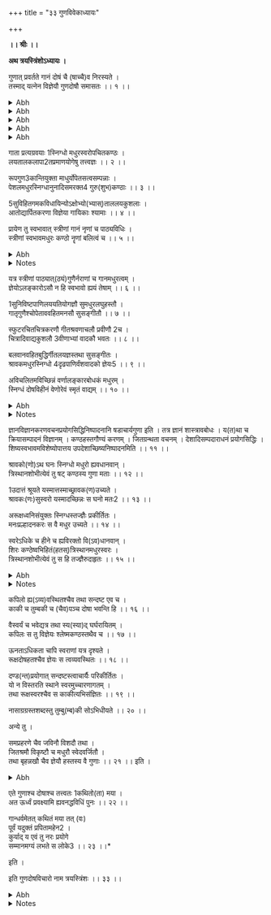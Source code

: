 +++
title = "३३ गुणविवेकाध्यायः"

+++
<pb n="399"/>

**।। श्रीः ।।**


**अथ त्रयस्त्रिंशोऽध्यायः ।**


गुणात् प्रवर्तते गानं दोषं चै (षाच्चै)व निरस्यते ।  
तस्माद् यत्नेन विज्ञेयौ गुणदोषौ समासतः ।। १ ।।  

<details><summary>Abh</summary>


अथ त्रयस्त्रिंशोऽध्यायः ।


ज्ञानक्रियादिगुणवर्गविधानहेतु-  
र्दोषापवर्जनपटुः किल भक्तिभाजाम् ।  
आनन्दपूर्णपरशाङ्करसारसिन्धु-  
धारास्थितिर्विजयतां परमेश्वरोऽसौ ।  


एवं गान्धर्वस्वरूपं यदुपयोगित्वेन प्रदर्शितं तत् प्रकृतनाट्योपयोगिध्रुवागानमभिधाय तत्रैव द्वये परतत्त्वं
निरूपयितुमध्यायान्तरमारभ्यते ।


अथ **केचित्** मन्यन्ते । उपरञ्जनात्मनि गान एव सुतरां गुणग्रहणं दोषाववर्जनं चादृत्य उपरञ्जनप्राणं
हि गानम् । उपरञ्जनं न गुणदोषायत्तविवेकायत्तम् । अत एव तद्विवेकस्य गानं प्रति प्राधान्यं प्रयोजयितुं
पृथक्त्वं प्रत्यध्यायारम्भः । गान्धर्वे तु रञ्जना न तथा प्रधानमपि तु चञ्चत्प्रयोक्तुरदृष्टफलं तदिति ।


नैतत् । तथाहि । यथास्वरूपं विकलं प्रवृत्तो विधिः फलं प्रसूते । शारीरपौ(दा)रवस्वरस्वरूपसम्पत्तिरेव
च रक्तकण्ठस्वदितहस्तत्वादिना विना कथं लयादितत्त्वज्ञानम् । याऽत्र विकृता कालसम्पत्तिरतत्त्वज्ञानस्य च
का सङ्गतिरदृष्टफलसङ्गत्या । उक्तं हि ।

वीणावादनतत्त्वज्ञः श्रुतिस्मृति(जाति)विशारदः ।  

(**या. स्मृ**. ३. १. ११५)
इति । **तालज्ञ** इति च । तस्माद् गान्धर्वे सुतरां गुणदोषविवेका (कोऽ)र्थवान् । स्वरस्य हि
तावदपरुषमघुररञ्जनात्मकमेव लघुः(घु) तालस्यापि गानं प्राणस्तदुभयमपि गुणायत्तं तदायत्ता वाऽदृष्टसिद्धिः ।
**विशाखिलाचार्यः** साम्यादिह सिद्धिः परत्रेति वदन् प्रादीदृशन् (त्)। अथ ब्रूयात् तालादिस्वरूपाविशेषे गान्धर्वाद्
गानस्य को भेदः । यद्यनेकलक्षणं तन्त्रतोऽभिपद्यते स्वरूपमिव च तथा च गानाभिमतं गान्धर्वं स्वरूपेणेति
</details>

<pb n="400"/>

<details><summary>Abh</summary>

ततो निगदस्य हि व्यापकं ततो भिन्नलक्षणत्वम् । अन्यथा भेदापातापत्तेस्तु च(तन्) नोपलभ्यतेऽधुनेति
व्यापकतानुपलब्धिः । तथाऽसिद्धो हेतुः । **स्वरतालात्मकं गान्धर्वमि**ति (**भ. ना**. २८.११)गेयाधिकारारम्भ
एव **मुनिना** सङ्गीतगानस्य न(च) तत्स्वररूपादिकं लक्षणनुक्तम् । इदानीं तत्रोच्यते । इहायं गान्धर्वशब्दो
लोके शास्त्रे च द्विविधो नाटकशब्दवत् । सामान्यविशेषेणास्य प्रयोगदर्शनात् । **गान्धर्विक** इति ।

गान्धर्वमेतत् कथितं मया वः पूर्वं यदुक्तं प्रपितामहेन ।  

(**भ. ना**. ३३. २३)
इत्य**ध्यायान्ते** नाट्योत्पत्तौ सामान्येन **गीति**रित्युक्ते गान्धर्वं गानमपि । अत्र विशेषे तु गान्धर्वः । अत्रेत्यादौ
गान्धर्ववेद इति च । तत्राद्ये पक्षे सिद्धसाधनपरमे त्वसिद्धो हेतुः । न ह्येतावदेव गान्धर्वस्य लक्षणं
बालगोपालसारमादि (रस) बाला (बलाका) दिगीतेऽपि गान्धर्वापत्तेः । तथा च तत एवादृष्टलाभेऽयं न
वैय्यर्थ्यप्रसङ्गो यदा(द)यमग्नेर्दयन्तः(हतः) फलाद् व्यतिरेकाच्चेति ।


नन्वेवं गान्धर्वस्य किं लक्षणमुक्त**मध्यायचतुष्टयेषु मुनिना** । तथाप्यनुसन्धानवन्ध्यो महाभो (भा)गं
बोधयितुमनुसन्धीयते । स्वरतालपदविशेषात्मकं प्रवृत्तिनिवृत्तिप्रधानदृष्टादृष्टफलसामवेदप्रभवमनादिकाल-
निवृत्तमन्योन्योपरञ्जनगुणताविहीनं गान्धर्वमिति स्वरूपफलात् कालाद् धर्माच्च भिद्यमाना(नम)वश्यं
गानवैलक्षण्यं भेदैकसम्पादनम् । तदुभयानुग्रहयोगाच्च वाद्यानाम् । गाने तु काकल्यन्तरश्रुतिपरिभ्रमणाद्
विचित्रश्रुतिग्रहणम् । स्वराणां मालवकै शिके चतुश्र्श्रु/?/तिकाङ्गस्य दर्शनात् कियद्वा
रागभाषाविभाषादेशीमार्गादिगतानां स्वराणां श्रुतिवैचित्र्यं ब्रूमः । उक्तमपि च प्रतीतमनुचित्रा(त्री)यते ।
प्रतीतानामप्यलक्षणज्ञानां बालविज्ञानवद् वेद्यम् । परतन्त्रतपा(त)याऽविषयो दिग्दर्शनात् । तस्मादपि तथेति ।
किं चान्तरालनियमोऽन्तःप्रमाणस्थानस्वरकालांशवधान्न(शाद)सारतया गान्धर्वेऽवश्यसंवेद्यः । न त्वेवं गाने ।
लोपोऽपि नियतगान्धर्वे दर्शितो ग्रामद्वयभेदेन च जात्यंशभेदेन दर्शितः । गाने तु रक्त्यनुसारेण
प्रवेन्ते(वृत्ते)रसावनियतः । तथापि गान्धर्वे यस्मादनादित्वमेव समर्थितं तस्यापि मध्यमस्य भिन्नषङ्जकालिन्यां
लोपो दृश्यचतुस्स्वरपञ्चगन्धर्वानभ्युपगममपि । अन्तरमार्गो(र्गे)ऽपि विधायिवर्ग(गा)गान्धर्ववेदगीता ये
शोभानुरोध एव तत्र करणम् । नटकैशिकलो(ला)टन(ना)गरादावृषभगान्धारयोर्भूयसाऽनवलोकनात्
सप्तचत्वारिंशदधिकजात्यंशकोचितसङ्गीतवशविचित्रीभवदेकैकस्वरस्वरूपयोगात् त्रिस्वरोनमध्यगतं स्वराणां
गान(मा्)-गान्धर्वे गाने शुद्धभिन्नगौडराग(वेसर)साधारणभाषाविभाषान्तरभाषारूपगीत्यष्टकोचितललित-<pb n="401"/>
</details>

<details><summary>Abh</summary>

गीतनादि(द)स्वरस्वरूपलाभे प्रत्येकदर्श(श)पूर्णषट्पञ्चचतुःस्वरभेदयोगाद् द्वात्रिंशता सह त्रिंशतेः
स्वराणामुक्तसङ्गतिवैचित्र्यात् स्वराणां येऽङ्कनाद्यष्टचत्वारिंशत्तानि तावत् प्राधान्येऽन्यस्व(र)संरवभट्टगान्धर्वे
च मूर्छनाश्चतुर्दश तानाश्चतुरशीतिरिति । यदैवं स्वरस्वरूपसम्पत्तिं गाने तु द्विस्वरात् प्रभृति पूर्णस्वरपर्यन्तं
द्विधा षोढा चतुर्विंशतिधा तथा विंशसप्तशतधा चत्वारिंशत्पञ्चसहस्रधेति कथितनीत्या यः कूटनभेदस्तत्कृतं
स्वरवैचित्र्यं वर्णावृषीणा(त्तीना)मेव च ह्येतत् । बिन्दुप्रभृतीनामलङ्काराणां प्रयोगो न तद्विपरीतानां
मन्द्रतारप्रसन्नादीनाम् । एतेन गान्धर्वे स्वरः प्रधानं तदाधारत्वेन गुणभूतं पदमिति यत् तद्विपरीतं गान्धर्वेऽर्थ-
संवेदयोगेन पदस्य प्राधान्यात् तदुपरञ्जनाच्च गुणभावात् स्वरस्यैतदपि ह्याकर्णितं भवति । वैणस्वराणां च
धातुप्रयोगनियमानपेक्षो रक्त्यतिशयप्रवाहाय न प्रयोगभेदोचित एव प्रयोगो वैणवानामप्ययमेव पन्थाः । एतेन
गान्धर्वे देवताविशेषपरिभाषानुसारिणि विनियोगो यथेच्छं वा । गाने तु रसभावनियमौचित्यविशेषो दर्शित
एवेति स्वरगते तावद्विशेषः । तालोऽपि गान्धर्वे नियतत्वेन संख्यापरिमाणं भ(र)ञ्जनं परिच्छेदोपायं
यतिस्वरैर्वृत्तिमेव मेलनमातोद्ययोगमङ्गाङ्गिभावव्यावरुध्यमानः साम्यमात्रफलमिति न शक्यं वक्तुम् । तथा हि ।
चञ्चत्पुटादिष्टनियता चतुरादिका कला संख्यापरिमाणाय चित्रादिभेदे मात्रालयादिभञ्जनमपि । एककलाऽपि
त्रयस्थित्या चतुष्कलान्तत्वेऽपि । एकरसलघुप्रस्तारयोगोऽपि प्लुतलघुभेद्यप्येकरसगुरुपर्यन्तमेव । परिच्छेदोऽपि
वा योऽपि कालायातरूपो नियतो नियतक्रमश्चायतेरपि मध्ये स्रोतोगता यती(तिरि)त्यादावदृष्टोपयोगप्रधानत्वे ।
परिवृत्तिरपि विशाला सङ्गता चेत्यादावुपवर्तनभेदे च नियतैव । गेयात्मना मेयेन च गान्धर्वतालस्य मेलना ।
पाणित्रयवैचित्र्येणातोद्यधाटो(द्याधारो)ऽ**प्यभाण्डमेकं गात्र**(**न**)**स्येति**(**भ.ना**.३२.४१५)**चतुर्थे
सन्निपात**(**भ.ना**.३२.४१५)इत्यादौ विचित्र एवाङ्गानां योगोऽपि । वर्धमानासारिताया
वर्धमस्त(मान)बद्धगीतपाणिकादौ नियत एव तु तस्य भेदमुपनिवहनं वस्त्विदं वास्वे(स्ये)दं शीर्षकमिति
वैचित्र्यविधिरेव प्रभवति । यतो गाने प्रनरुत्तमादिभेदभिन्नप्रकृतित्रयमतयथोचितमसृणमन्थरोद्धता-
दिभेदभिन्नसङ्गीतप्राणवलन एवोपाङ्गपरिस्यन्दितपरिक्रमणाद्यनुसारेण साम्यसम्पादनफलयोगे कलासंख्यादिभेदेन
प्लुतगुरुलघुभावभञ्जनद्रुतबिन्दु पर्यन्तभङ्गसम्भवान्न कलापर्यन्तकमप्राधान्यम् । न
यतेराकस्मिकत्वेनादृष्टमात्रफलता । नापि परिवर्तितपाणिरुभयभाण्डग्रहणान् न वाङ्गाङ्गिभावेन वितनितं
तालमकारारम्भकण(क)मनुरुध्यत इति सोऽपि विलक्षण एव । पदमपि विनियुक्तादिभेदत्रयस्य
कुलकादिभेदत्रयगुणनया नवधा भवेद् देवस्तुतौ प्रधानम् । गान्धर्वे तत्रैवार्थानुसारमनवेक्ष्यैव
जात्यन्तरविरचितवर्णाङ्गाधारभासं तालप्रमितस्वरप्रधानतया गुणत्वेन प्रतिपाद्यते । गाने पुनश्छेद्यकामे मूल
</details>

<pb n="402"/>

<details><summary>Abh</summary>

एवासम्भवे रसभावोचितवृत्तजातिनिबद्धम् । यत्तु काव्ये तन्नोक्तमित्युक्ते रसपूरणोपयोगात् प्राधान्यमुपस्तुवन्
तत एव चित्तवृत्त्युचितजात्यङ्गकविशेषग्रामरागाङ्गभाषाङ्गगीतिमुपरञ्जकतया समाश्रयात् क्वचित् सुरोचितम् ।
भिण्डिका द्विपदीगानादौ स्वरालङ्कारशोभा इत्येव यत् क्वचिद् वीररौद्रोचित--
परिक्रमणादिसरणादुत्तालीकृततालविभ्रमं सम्पादयत् क्वापि च विप्रलम्भशृङ्गारोचितबन्धत्वविचित्रादिगान इव
नाट्यायितावकाशमादधानं स्वं वाच्यं प्रोन्मार्जयदवभातीति स्वरतालस्थानेषु यथोचितकारिषु
नयस्वामिभावमालम्बमानभागमास्त इति । एवं तावत् स्वरपदतालात्मकस्वरूपवैचित्र्यवैलक्षण्यम् । अनेन च
फलवैलक्षण्यमपि व्याख्यातम् । गान्धर्वस्य प्रयोक्तरि प्राधान्येन दृष्टफलत्वाद् । गानस्य तु पात्रवर्गे साम्यसम्पत्तिः
सामाजिकजने चोपरञ्जनपूर्वकं प्राग् **रसाध्यायो**(**भ.ना**.६) दितसाधारणसन्धिधृत्यात्मकरस--
भाववृत्तानुस्यूतिहेतुसूचितसादृश्ययोगश्चेति दृष्टं मुख्यं फलं प्राङ्मुखभोजनवत्त्वदृष्टमप्यस्तु ।


ननु त(य)दुद्दिश्य प्रवृत्तिः सोऽयं कार्यभेदः कारणभेदोऽपि गान्धर्ववेदवत् स्वयमनादिर्वा
सामवेदप्रभवत्वेऽपि वा तदर्थादितया तस्येदम्प्रथमतयोत्पत्त्यनुपलब्धेरनाद्ये च गान्धर्वप्रभवस्तु नादोत्पत्तौ तदुपयोगि
कल्पितमिति । गान्धर्वं वा नाट्योपकरणभूतमेव सत्फलसम्पत्तये । गानं तु नाट्यसामग्रीमध्यनिमज्जितनिजस्वरं
सफलायेति स्वरूपभेदोऽपि । एवं परोक्तो हेतुरसिद्धीकृत इति यदेव केवलं यदसत्पक्षे वैलक्षण्येऽपि
साधकप्रमाणज्ञानमाख्यातमेव । यद्यत् स्वरूपेण कार्येण धर्मेण च भिद्यते तत्तु तेन विलक्षणं भावो भावान्तरादिव ।
भिद्यते च स्वरूपादिना गानम् । गान्धर्वाद् वैलक्षण्यस्य हि तन्मात्रनिमित्तत्वं व्यापारान्तरमिति
व्यापकानुपलब्ध्यापि पक्षादपि वैलक्षण्याद् व्यावृत्तो हेतुः पक्षेण वैलक्षण्येन व्यापृत इति । तत्र च
गान्धर्ववेदोदितविधिप्रबन्धप्रधानत्वादिदं गान्धर्वम् । गीतिसारत्वाच्चेदं गानमिति । अत एव **कठकाठक**वद्
गान्धर्ववित्त्वाद् गन्धर्वव्यपदे**शमेके** मन्यन्ते । गन्धर्वाणामिदमिति तु सामान्यशब्दोऽप्ययं भवेदेव । उक्तं हि
प्राक् ।

नारदाद्याश्च गन्धर्वा गानयोगे नियोजिताः । (भ.ना.१.५१)  

इति । तथा गानशब्देऽपि गीतिः । तत्राश्रयेणास्ति सामान्यवचनता । **अभाण्डमेको**(**कं**)**गानस्ये**त्यादौ (**भ.ना**
३२.४१५)पूर्वरङ्गे गान्धर्वमेव प्रधानम् । न त्वस्य तर्हि तदङ्गत्वे कथमेकान्ततः स्वप्राधान्ये सम्भवमात्रेण तु
गानस्यापि तत् । न हि नाट्याद्बहिर्लयभङ्गा(ङ्ग्या) पि ध्रुवागानं गीयमानमुखपादमुत्पादयति । श्रोत्रपुटे चेयं
वपुर्निजं वा ज(जा)गदतीति सोऽयमत्र लालित इव गुरुसङ्घसेवावैकल्यादनुसन्धिवर्जस्तथापि न स्मर्यते
सुकु(मा)रसतिरे(मे)व हि प्रति प्राय इदं प्रव(प्रा)वृतत् । न पूर्वरङ्गो नामान्यः कश्चित् । अपि तु गीतकान्येवेति
</details>

<pb n="403"/>

<details><summary>Abh</summary>

दर्शितं **पञ्चमे** । **पादभागाः कलाश्चैवे**त्यादिना (**भ.ना**.५.६) । तदेवं सामान्यशब्दत्वेऽपि द्वयोस्तत्रान्तः-
पातिपरीक्षकहृदयानुसारेण विशेषशब्दत्वं यत्तन्नायुक्तम् । यत्तु **भट्टतोतेन** तद्भेदसिद्धये **क्रियाभागे तु कालस्ताल
इति** निरूपितं तत् क्रियातोऽनन्यो वा कालो वा भावप्रबन्धः । एवं सा ताल इत्यादि पदान्तरमानयत् तत्तथा
प्रकृतोपयोगीति **काव्यकौतुकादेव** ज्ञेयमिति च नास्माभिस्तत्परिवर्तनप्रयासः कृतः । इयतैव सिद्धो
गान्धर्वगानयोर्भेदः ।


नन्वेवं स्वरतालादिरूपत्वे द्वयोरपि समाने किमिति विवेको ध्रुवागानोपयोगित्वेन दर्शितः । तत्र
**केचिदाहुः** । सत्यं मधुरकण्ठत्वजितहस्ततालगुणोपादानमपि स्वरत्वादिदोषपरिवर्जनं च समानमुभयत्र । किं
तु प्रत्यग्रवयस्त्वादिवद् गात्र(तृ)प्रभृतेर्गुणत्वेनोच्यते । तद्गानोपयोगी नाट्यस्य सुन्दरवपुःप्राणत्वात् । न तु
गान्धर्वे । तत् पुनरेतदुच्यमानं गेयहेतोरवमर्शस्तस्माल्लब्धेति वचनं स्मारयति । गातरि प्रत्यग्रवयस्त्वं
गायिकास्वरूपादियोग इत्येतावदेव ह्यतोऽधिकात् स्यात् । न च तावताऽपि भेदः कश्चित् प्रत्यग्रवयस्त्वेन
स्वरसम्पादनोचितबलयोगोऽप्युपलक्ष्यते । यत्राकृतिस्तत्र गुणाः । प्रसिद्धा च रूपादियोगेन प्रकृतकलाव-
लक्षण्यस्यापि पादसिद्धता लक्ष्यते । **नावं**(**वाचं**) **विसृजेदि**त्यत्र **नक्षत्रदर्श**(**ने**)**नैव** कालविशेषः ।
गानगान्धर्वोभयविशेषभावप्रतिपादनायैव च पृथगध्यायारम्भः । अन्यथैकता शेषतैव शक्यत इति ।


कथं तर्हि **गुणात् प्रवर्तते गानमि**ति । प्रकृतोपयोगादेवमभिधानम् । सामान्यशब्दत्वाद्वा । उक्तं
चैतत् । **कलापातनतत्त्वज्ञ**(**भ.ना**.३३.२) इति । **चित्रादिवाद्यकुशल**(**लौ**)(**भ.ना**.)३३.८) इति च ।
गान्धर्व एवाञ्जस्येन सङ्गच्छत इति सिद्धः पृथगध्यायारम्भोऽपि ।


**गुणात् प्रवर्तत** इति । प्रकृष्टतयोत्कृष्टतया वर्तन इत्यर्थः । दोषोपहतयोश्चित्तनिश्चयेनास्य विक्षिप्तिः ।
नत्वेकाग्रं करोति । न रञ्जयतीति यावत् । अनेनैवेदमाह । यद्यपि गुणाभावो दोष एव तथापि
भाविकपिम(प)लापस्थितादिदोषाणामभावे च गाता तावत् क्षिपति न तूत्कृष्टदोषयोगे तु तद्गानमेव न
किञ्चित् । गर्दभाभाषितं हि तत् । गुणायोगे तूत्कृष्टस्तद्भवति विक्षोदीति **नाट्याचार्य**स्य गुणवत आदान(तुं)
दोषवतश्च त्यक्तुमिति ।। १ ।।
</details>

<pb n="404"/>

गाता प्रत्यग्रवयाः 1स्निग्धो मधुरस्वरोपचितकण्ठः ।  
लयतालकलापा2तप्रमाणयोगेषु तत्त्वज्ञः ।। २ ।।  


रूपगुण3कान्तियुक्ता माधुर्योपेतसत्वसम्पन्नाः ।  
पेशलमधुरस्निग्धानुनादिसमरक्त4 गुरु(शुभ)कण्ठाः ।। ३ ।।  


5सुविहितगमकविधायिन्योऽक्षोभ्यो(भ्यास्)ताललयकुशलाः ।  
आतोद्यार्पितकरणा विज्ञेया गायिकाः श्यामाः ।। ४ ।।  


प्रायेण तु स्वभावात् स्त्रीणां गानं नृणां च पाठ्यविधिः ।  
स्त्रीणां स्वभावमधुरः कण्ठो नॄणां बलित्वं च ।। ५ ।।  

<details><summary>Abh</summary>


तत्र शारीरस्वरपूर्वि(र्व)कत्वाद्वै गुणानां वंश्यानां च क्रमेण गातॄणां विपञ्चीवादको(क)वंशवादकानां
च गुणांस्तावदाह । **गाता प्रत्यग्रवया** इत्यादिना । **स्निग्ध** इत्यपरुषस्वरः । उपचारान् **मधुर**शब्देन माधुर्यम् ।
(तेन युक्तः स्वर)स्त्रे(स्ते)**नोपचितः** पूर्णः **कण्ठ**(**ण्ठो**)ऽस्येति नादोऽत्र कण्ठः । तेनानुद्वेजको विश्रान्तिदश्च
यस्य स्वरः । **लयो** द्रुतादि(:) । (**ता**)लश्चञ्चत्पुटादि(:) । **कला** आवापादिः । **पाता**लः (**तः**)शम्यादिः । **प्रमाणं**
चित्रादिमार्गः । **योगो** योजना समपाण्यादिः । एकत्वं विवक्षितमि**त्येके** ।। २ ।।


एवं तन्मध्य(ध्येऽ)सौ केवलं यत्र(त्रा)धारप्राया **माधुर्योपेते**ति । अत्र चेष्टानुल्बणता **माधुर्यं** ते**नोपेतं**
**सत्वमि**ति बलम् । **पेशलो** विकारशून्य(:) । **मधुरो**ल्वणवर्णविभाषि(षी) । **स्निग्ध**(:)नेत्रतल्लकम् ।
**अनुनादो**(**दी**)**वि**च्छेदाभावयुक्तः । **समः** परस्परं कीर्णं(र्णो) मिलितः । **रक्तः** कोमलोऽभिरामः । **शुभो**
गीयमानपदश्रावककर्ण(ण्ठः) । (**रू**)**पाणि** यासामिति तावत् ।। ३ ।।


शक्तिः **सुविहितः** शक्ता च व्यतिरिक्ता चेति न्यायेन ज्ञानापरपर्यायमन्तर्मार्गतया विदधत इति व्युत्पन्नत्वं
गीतवाद्ययो**र्लयः** शेषाणाम् । तच्चातोद्यविषये करणस्य श्रोतृमनोऽर्पणाद्भवतीत्यभ्यास उक्तः । **श्मामा** इति
तरुण्यः । तद्वर्णा एव च क्लेशसहत्वात् ।। ४ ।।


गायिकानां बहुत्वे हेतुं दर्शयति । **प्रायेण त**(**तु**)**स्य**(**स्व**)**भावात् स्त्रीणां गानं नृणां** च संविधि-
रिति । उपमागर्भमेतत् । **प्रायेणे**ति लयं व्याचष्टे ।। ५ ।।
</details>

<details><summary>Notes</summary>



[^1]: स्निग्धस्वरमधुरमांसलोपचित । 

[^2]: **य**. काल । **भ**. मान । **त**. गान 

[^3]: **भ**.वर्णसंस्थानधैर्यमाधुर्यसम्पन्न ।


[^4]: **य**. शुभ 

[^5]: **भ**. अवहितशरीरमनसा सुनिविष्टा मधुररसिकसंचारः
</details>

<pb n="405"/>

यत्र स्त्रीणां पाठ्यात्(ठ्यं)गुणैर्नराणां च गानमधुरत्वम् ।  
ज्ञेयोऽलङ्कारोऽसौ न हि स्वभावो ह्ययं तेषाम् ।। ६ ।।  


1सुनिविष्टपाणिलययतियोगज्ञौ सुमधुरलघुहस्तौ ।  
गातृगुणैश्चोपेताववहितमनसौ सुसङ्गीतौ ।। ७ ।।  


स्फुटरचितचित्रकरणौ गीतश्रवणाचलौ प्रवीणौ 2च ।  
चित्रादिवाद्यकुशलौ 3वीणाभ्यां वादकौ भवतः ।। ८ ।।  


बलवानवहितबुद्धिर्गीतलयज्ञस्तथा सुसङ्गीतः ।  
श्रावकमधुरस्निग्धो 4दृढपाणिर्वंशवादको ज्ञेयः5 ।। ९ ।।  


अविचलितमविच्छिन्नं वर्णालङ्कारबोधकं मधुरम् ।  
स्निग्धं दोषविहीनं वेणोरेवं स्मृतं वाद्यम् ।। १० ।।  

<details><summary>Abh</summary>


**यत्**(**त्र**)**स्त्रीणां पाठ्यमि**ति। **यत्र** बा(ब)लित्वे सति **स्त्रीणां** गुणपाठ्यात् गुणान् जनरञ्जनमधुरकण्ठत्वे
च सति नृणां **गान**विषये **मधुरत्वं** सर्वेषामिति स्त्रीणां पुंसा **चालङ्कारः** कादाचित्कत्वान्नादरणीयः । एवमत्र
प्रलघुरलक्ष्यमाणाचारः ।। ६ ।।


**गात्र**(**तृ**)**गुणैरि**ति । **प्रत्यग्रवया** इत्यादिभिः । स्वराङ्गगीतिगीत्तं याभ्यामिति ।। ७ ।।


मेलति(नि)काकुशलेनाहेतुरवसानः । **स्फुट**मानमगृहीतमूहापोहाभ्याम् । स्वयं न विकृतम् । तत एव
च **चित्रम्** । करणपादिकया ययोरित्यागमानुसारेऽपि वैचित्र्ये(र)से यतनीयमित्युक्तं भवति । यदि वा
वैणिकवैपञ्चिकयोस्तुल्यकालवादने परस्परमनुसारिणां वैलक्षण्यं चेत्यनेन दर्शितम् । गीतश्रवणाः फला इत्यभ्यासः
प्रकृष्टवीणाविपञ्चीययोश्चित्रादौ मार्गद्वये । यद्वा.....मुक्तं तत्र **कुशलेन** । **आदिग्रहणाद्** वैपञ्चिको वैणिकश्च
।। ८ ।।


**वंशवाद**(**क**) । इत्युद्देशत्वात् तस्य गुणानाह । **बलवानि**ति । जितप्राणम्(णः) । **दृढपाणिरिति** ।
स्वरस्थानादचलाङ्गुलिः ।। ९ ।।
</details>

<details><summary>Notes</summary>



[^1]: **भ**. सुनिवष्टपाणिलटाविशारदोपमितलघुहस्ताः । सुनिविष्ट.......दोमधुरगीतलघुहस्तः 

[^2]: **भ**. जितश्रमौ
रक्तकण्ठवीणौ । 

[^3]: **भ**. वीणायां 

[^4]: **भ**. दृढानिलो 

[^5]: **भ**. वादी स्यात्
</details>

<pb n="406"/>

ज्ञानविज्ञानकरणवचनप्रयोगसिद्धिनिष्पादनानि षडाचार्यगुणा इति । तत्र ज्ञानं
शास्त्रावबोधः । य(त)था च क्रियासम्पादनं विज्ञानम् । कण्ठहस्तगौण्यं करणम् । जितग्रन्थता
वचनम् । देशादिसम्पदाराधनं प्रयोगसिद्धिः । शिष्यस्वभावमविशेष्योपात्तय
उपदेशाच्छिष्यनिष्पादनमिति ।। ११ ।।


श्रावको(णो)ऽथ घनः स्निग्धो मधुरो ह्यवधानवान् ।  
त्रिस्थानशोभीत्येवं तु षट् कण्ठस्य गुणा मताः ।। १२ ।।  


1उदात्तं श्रूयते यस्मात्तस्माच्छ्रावक(ण)उच्यते ।  
श्रावकः(णः)सुस्वरो यस्मादच्छिन्नः स घनो मतः2 ।। १३ ।।  


अरूक्षध्वनिसंयुक्तः स्निग्धस्तज्ज्ञैः प्रकीर्तितः ।  
मनःप्रल्हादनकरः स वै मधुर उच्यते ।। १४ ।।  


स्वरेऽधिके च हीने च ह्यविरक्तो वि(ऽव)धानवान् ।  
शिरः कण्ठेष्वभिहितं(हतस्)त्रिस्थानमधुरस्वरः ।  
त्रिस्थानशोभीत्येवं तु स हि तज्ज्ञैरुदाहृतः ।। १५ ।।  

<details><summary>Abh</summary>


अत्र फलमाह । **अविचलितमि**ति ।। १० ।।


स्वस्थानाद् दोषाणां गात्रकुशलं **विज्ञानम्** । तदुपयोगिनो वागादेः करणवर्गस्य गुणवन्तः(त्ता)
करणयुक्ताः (क्ता)**करणते**त्यर्थः । **जितग्रन्थते**ति धारकत्वम् । वचनं धारयन् हि परस्मै ब्रूयात् स(न)
विस्मर्ता । **देशादिसम्पदाराधनं प्रयोगसिद्धिः** । **शिष्य**बुद्धिमनुसृत्यादेष्ट्टत्वं यद्वैचित्र्यं **तच्छिष्यनिष्पादनम्** ।
अथ गीते स्वराणां प्राधान्यमिति दर्शयितुमेतावन्तो गुणा अवश्याह(द)रणीया इति ।। ११ ।।


तात्पर्येण **कण्ठस्य** नादस्य गुणानाह । **श्रावण** इत्यादि ।। १२ ।।


एतत् क्रमेण लक्षयति । त्रिस्थानत्वं **केचिदा**क्षिप्य प्रतिसमादधति । वायुर्नाभेरूर्ध्वमभिहत्योरसि
वृत्तः शिरस्यभिहतो मुखेन वृत्तः सञ्छन्नमागच्छन्नयमुरस्यं नाडिकाक्षेपं तथापि तत्रैवायं शब्द इति
प्रतिभास्यो यत्नवशादिति तथात्वमिति समाधिः । **अस्माभि**स्तु यदत्र वक्तव्यं तदुक्तमेव **काक्वध्यायादा**
</details>

<details><summary>Notes</summary>



[^1]: **भ**. दूरात्तु 

[^2]: **भ**. यस्तु न विहिप्तो घनः स्मृतः
</details>

<pb n="407"/>

कपिलो ह्य(ऽव्य)वस्थितश्चैव तथा सन्दष्ट एव च ।  
काकी च तुम्बकी च (चैव)पञ्च दोषा भवन्ति हि ।। १६ ।।  


वैस्वर्यं च भवेद्यत्र तथा स्य(स्या)द् घर्घरायितम् ।  
कपिलः स तु विज्ञेयः श्लेष्मकण्ठस्तथैव च ।। १७ ।।  


ऊनताऽधिकता चापि स्वराणां यत्र दृश्यते ।  
रूक्षदोषहतश्चैव ज्ञेयः स त्वव्यवस्थितः ।। १८ ।।  


दण्ड(न्त)प्रयोगात् सन्दष्टस्त्वाचार्यैः परिकीर्तितः ।  
यो न विस्तरति स्थाने स्वरमुच्चारणागतम् ।  
तथा रूक्षस्वरश्चैव स काकीत्यभिसंज्ञितः ।। १९ ।।  


नासाग्रग्रस्तशब्दस्तु तुम्बु(म्ब)की सोऽभिधीयते ।। २० ।।  

अन्ये तु ।

समप्रहरणे चैव जविनौ विशदौ तथा ।  
जितश्रमौ विकृष्टौ च मधुरौ स्वेदवर्जितौ ।  
तथा बृहन्नखौ चैव ज्ञेयौ हस्तस्य वै गुणाः ।। २१ ।। इति ।  

<details><summary>Abh</summary>

(भ.ना.१७) वित्यलम् ।। १३-१५ ।।


अथ दोषं तद्देशलक्षणाभ्यामाह । **कपिल** इत्यादिना ।। १६ ।।


कम्पनं कपिस्तं लाल्य(लयतीति).......ज्यतालं **ग**(**घ**)**र्घरायितः** स्थानाच् च्युतिः **श्लेष्म**णाऽपि
स्थानस्यालाभस्ततो **वैस्वर्यम्** ।। १७ ।।


अव्यवस्थानाद**व्यवस्थितो** नादः ।। १८ ।।


**दन्त**यन्त्रसन्दंशात् **सन्दष्टः** । काकोदुम्बरिकाम(मु)क्तं किन्तु स्व(र)तन्तुवीणाशब्देन च सादृश्यं
यस्यास्ति शब्दस्य स **काकी तुम्बकी** च ।। १९-२० ।।
</details>

<pb n="408"/>

एते गुणाश्च दोषाश्च तत्त्वतः 1कथितो(ता) मया ।  
अत ऊर्ध्वं प्रवक्ष्यामि ह्यवनद्धविधिं पुनः ।। २२ ।।  


गान्धर्वमेतत् कथितं मया तत् (वः)  
पूर्वं यदुक्तं प्रपितामहेन2 ।  
कुर्याद् य एवं तु नरः प्रयोगे  
सम्मानमग्यं लभते स लोके3 ।। २३ ।।*  

इति ।

इति गुणदोषविचारो नाम त्रयस्त्रिंशः ।। ३३ ।।  

<details><summary>Abh</summary>


समप्रहरणादिसव्यसाचिवद् द्वावपि प्रयोगसमौ स्वदेहिनस्तन्त्री विसारणयति ।। २१ ।।


अध्यायार्थस्योपसंहारमन्यस्यासूत्रणं करोति । **एते गुणाश्चे**ति । एतदर्थं गानसिध्द्यर्थं **गान्धर्व**युक्तमिति
समासं **केचिदा**हुः । **अन्ये तु गान्धर्वमि**ति सामान्यशब्दो लोक इह चामुत्र चेति शिवम् ।। २२-२३ ।।


इति माहेश्वराभिनवगुप्ताचार्यविरचितायां नाट्यवेदवृत्तावभिनवभारत्यां  
गुणविवेकाध्यायस् त्रयस्त्रिंशः ।। ३३ ।।  
</details>

<details><summary>Notes</summary>



[^1]: **भ**. कण्ठजा गदिता । 

[^2]: **भ**. इह नारदेन । 

[^3]: **भ**. कुशलेषु गच्छेत् ।
*PP. 328-329 (G.O.S.) and pp. 393 - 402 (G.O.S) is a very very difficult track, where (N)
seems to go completely astray. The comparision is given in Appendix -II
</details>
